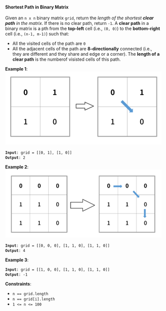#### Shortest Path in Binary Matrix

Given an `n x n` binary matrix `grid`, return the _length of the shortest **clear path** in the matrix_. If there is no clear path, return `-1`.
A **clear path** in a binary matrix is a pth from the **top-left** cell (i.e., `(0, 0)`) to the **bottom-right** cell (i.e., `(n-1, m-1)`) such that:
* All the visited cells of the path are `0`
* All the adjacent cells of the path are **8-directionally** connected (i.e., they are different and they share and edge or a corner).
  The **length of a clear path** is the numberof visisted cells of this path.

**Example 1**:
![](example_1.png)
<pre><code><b>Input</b>: grid = [[0, 1], [1, 0]]
<b>Output</b>: 2
</code></pre>

**Example 2**:
![](example_2.png)
<pre><code><b>Input</b>: grid = [[0, 0, 0], [1, 1, 0], [1, 1, 0]]
<b>Output</b>: 4
</code></pre>

**Example 3**:
<pre><code><b>Input</b>: grid = [[1, 0, 0], [1, 1, 0], [1, 1, 0]]
<b>Output</b>: -1
</code></pre>

**Constraints**:
* `n == grid.length`
* `n == grid[i].length`
* `1 <= n <= 100`
